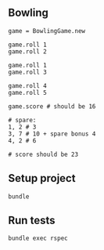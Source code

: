 ## Bowling

```
game = BowlingGame.new

game.roll 1
game.roll 2

game.roll 1
game.roll 3

game.roll 4
game.roll 5

game.score # should be 16

# spare:
1, 2 # 3
3, 7 # 10 + spare bonus 4
4, 2 # 6

# score should be 23

```

## Setup project

```
bundle
```

## Run tests

```
bundle exec rspec
```
